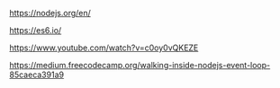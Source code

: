 https://nodejs.org/en/

https://es6.io/

https://www.youtube.com/watch?v=c0oy0vQKEZE

https://medium.freecodecamp.org/walking-inside-nodejs-event-loop-85caeca391a9
